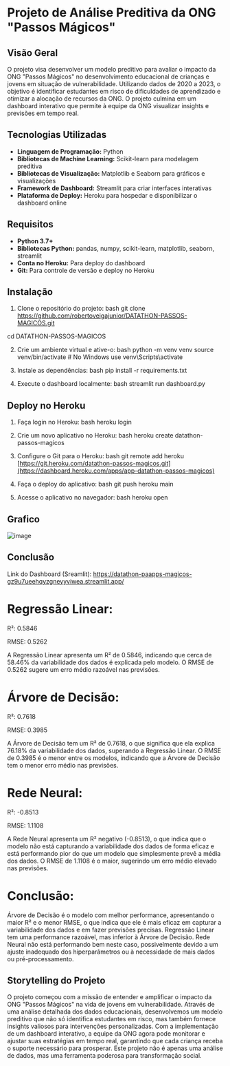 # Projeto de Análise Preditiva da ONG "Passos Mágicos"

## Visão Geral

O projeto visa desenvolver um modelo preditivo para avaliar o impacto da ONG "Passos Mágicos" no desenvolvimento educacional de crianças e jovens em situação de vulnerabilidade. Utilizando dados de 2020 a 2023, o objetivo é identificar estudantes em risco de dificuldades de aprendizado e otimizar a alocação de recursos da ONG. O projeto culmina em um dashboard interativo que permite à equipe da ONG visualizar insights e previsões em tempo real.

## Tecnologias Utilizadas

- **Linguagem de Programação:** Python
- **Bibliotecas de Machine Learning:** Scikit-learn para modelagem preditiva
- **Bibliotecas de Visualização:** Matplotlib e Seaborn para gráficos e visualizações
- **Framework de Dashboard:** Streamlit para criar interfaces interativas
- **Plataforma de Deploy:** Heroku para hospedar e disponibilizar o dashboard online

## Requisitos

- **Python 3.7+**
- **Bibliotecas Python:** pandas, numpy, scikit-learn, matplotlib, seaborn, streamlit
- **Conta no Heroku:** Para deploy do dashboard
- **Git:** Para controle de versão e deploy no Heroku

## Instalação

1. Clone o repositório do projeto:
bash
git clone https://github.com/robertoveigajunior/DATATHON-PASSOS-MAGICOS.git

cd DATATHON-PASSOS-MAGICOS


2. Crie um ambiente virtual e ative-o:
bash
python -m venv venv
source venv/bin/activate  # No Windows use venv\Scripts\activate


3. Instale as dependências:
bash
pip install -r requirements.txt


4. Execute o dashboard localmente:
bash
streamlit run dashboard.py


## Deploy no Heroku

1. Faça login no Heroku:
bash
heroku login


2. Crie um novo aplicativo no Heroku:
bash
heroku create datathon-passos-magicos


3. Configure o Git para o Heroku:
bash
git remote add heroku [https://git.heroku.com/datathon-passos-magicos.git](https://dashboard.heroku.com/apps/app-datathon-passos-magicos)


4. Faça o deploy do aplicativo:
bash
git push heroku main


5. Acesse o aplicativo no navegador:
bash
heroku open

## Grafico

![image](https://github.com/user-attachments/assets/1b8213e9-9bc2-4709-859a-a8223af284fb)


## Conclusão

Link do Dashboard (Sreamlit): https://datathon-paapps-magicos-gz9u7ueehqyzgneyyviwea.streamlit.app/

# Regressão Linear:
R²: 0.5846

RMSE: 0.5262

A Regressão Linear apresenta um R² de 0.5846, indicando que cerca de 58.46% da variabilidade dos dados é explicada pelo modelo. O RMSE de 0.5262 sugere um erro médio razoável nas previsões.

# Árvore de Decisão:
R²: 0.7618

RMSE: 0.3985

A Árvore de Decisão tem um R² de 0.7618, o que significa que ela explica 76.18% da variabilidade dos dados, superando a Regressão Linear. O RMSE de 0.3985 é o menor entre os modelos, indicando que a Árvore de Decisão tem o menor erro médio nas previsões.

# Rede Neural:
R²: -0.8513

RMSE: 1.1108

A Rede Neural apresenta um R² negativo (-0.8513), o que indica que o modelo não está capturando a variabilidade dos dados de forma eficaz e está performando pior do que um modelo que simplesmente prevê a média dos dados. O RMSE de 1.1108 é o maior, sugerindo um erro médio elevado nas previsões.

# Conclusão:

Árvore de Decisão é o modelo com melhor performance, apresentando o maior R² e o menor RMSE, o que indica que ele é mais eficaz em capturar a variabilidade dos dados e em fazer previsões precisas.
Regressão Linear tem uma performance razoável, mas inferior à Árvore de Decisão.
Rede Neural não está performando bem neste caso, possivelmente devido a um ajuste inadequado dos hiperparâmetros ou à necessidade de mais dados ou pré-processamento.


## Storytelling do Projeto

O projeto começou com a missão de entender e amplificar o impacto da ONG "Passos Mágicos" na vida de jovens em vulnerabilidade. Através de uma análise detalhada dos dados educacionais, desenvolvemos um modelo preditivo que não só identifica estudantes em risco, mas também fornece insights valiosos para intervenções personalizadas. Com a implementação de um dashboard interativo, a equipe da ONG agora pode monitorar e ajustar suas estratégias em tempo real, garantindo que cada criança receba o suporte necessário para prosperar. Este projeto não é apenas uma análise de dados, mas uma ferramenta poderosa para transformação social.
